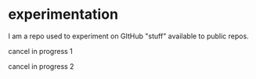 # experimentation
I am a repo used to experiment on GItHub "stuff" available to public repos.  

cancel in progress 1

cancel in progress 2
